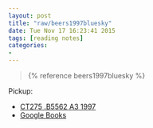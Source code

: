 ```yaml
---
layout: post
title: "raw/beers1997bluesky"
date: Tue Nov 17 16:23:41 2015
tags: [reading notes]
categories: 
- 
---
```


> {% reference beers1997bluesky %}

Pickup:

- [CT275 .B5562 A3 1997](http://searchworks.stanford.edu/view/5554385)
- [Google Books](https://books.google.com/books?id=bVMuLOrHoU8C&printsec=frontcover&dq=blue+sky+dream&hl=en&sa=X&ved=0CB0Q6AEwAGoVChMIyLjG47WsyAIVSi2ICh1RpQEP#v=onepage&q=blue%20sky%20dream&f=false)


